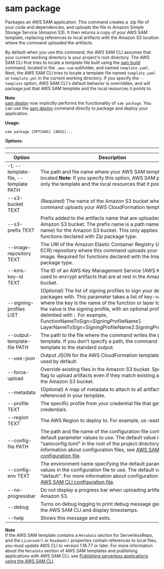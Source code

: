 # sam package<a name="sam-cli-command-reference-sam-package"></a>

Packages an AWS SAM application\. This command creates a \.zip file of your code and dependencies, and uploads the file to Amazon Simple Storage Service \(Amazon S3\)\. It then returns a copy of your AWS SAM template, replacing references to local artifacts with the Amazon S3 location where the command uploaded the artifacts\.



By default when you use this command, the AWS SAM CLI assumes that your current working directory is your project's root directory\. The AWS SAM CLI first tries to locate a template file built using the [sam build](sam-cli-command-reference-sam-build.md) command, located in the `.aws-sam` subfolder, and named `template.yaml`\. Next, the AWS SAM CLI tries to locate a template file named `template.yaml` or `template.yml` in the current working directory\. If you specify the `--template` option, AWS SAM CLI's default behavior is overridden, and will package just that AWS SAM template and the local resources it points to\.

**Note**  
[sam deploy](sam-cli-command-reference-sam-deploy.md) now implicitly performs the functionality of `sam package`\. You can use the [sam deploy](sam-cli-command-reference-sam-deploy.md) command directly to package and deploy your application\.

**Usage:**

```
sam package [OPTIONS] [ARGS]...
```

**Options:**


****  

| Option | Description | 
| --- | --- | 
| \-t, \-\-template\-file, \-\-template PATH | The path and file name where your AWS SAM template is located\.**Note:** If you specify this option, AWS SAM packages only the template and the local resources that it points to\. | 
| \-\-s3\-bucket TEXT | \(Required\) The name of the Amazon S3 bucket where this command uploads your AWS CloudFormation template\. | 
| \-\-s3\-prefix TEXT | Prefix added to the artifacts name that are uploaded to the Amazon S3 bucket\. The prefix name is a path name \(folder name\) for the Amazon S3 bucket\. This only applies for functions declared with Zip package type\. | 
| \-\-image\-repository TEXT | The URI of the Amazon Elastic Container Registry \(Amazon ECR\) repository where this command uploads your function's image\. Required for functions declared with the Image package type\. | 
| \-\-kms\-key\-id TEXT | The ID of an AWS Key Management Service \(AWS KMS\) key used to encrypt artifacts that are at rest in the Amazon S3 bucket\. | 
| \-\-signing\-profiles LIST | \(Optional\) The list of signing profiles to sign your deployment packages with\. This parameter takes a list of key\-value pairs, where the key is the name of the function or layer to sign, and the value is the signing profile, with an optional profile owner delimited with :\. For example, FunctionNameToSign=SigningProfileName1 LayerNameToSign=SigningProfileName2:SigningProfileOwner\. | 
| \-\-output\-template\-file PATH | The path to the file where the command writes the packaged template\. If you don't specify a path, the command writes the template to the standard output\. | 
| \-\-use\-json | Output JSON for the AWS CloudFormation template\. YAML is used by default\. | 
| \-\-force\-upload | Override existing files in the Amazon S3 bucket\. Specify this flag to upload artifacts even if they match existing artifacts in the Amazon S3 bucket\. | 
| \-\-metadata | \(Optional\) A map of metadata to attach to all artifacts that are referenced in your template\. | 
| \-\-profile TEXT | The specific profile from your credential file that gets AWS credentials\. | 
| \-\-region TEXT | The AWS Region to deploy to\. For example, us\-east\-1\. | 
| \-\-config\-file PATH | The path and file name of the configuration file containing default parameter values to use\. The default value is "samconfig\.toml" in the root of the project directory\. For more information about configuration files, see [AWS SAM CLI configuration file](serverless-sam-cli-config.md)\. | 
| \-\-config\-env TEXT | The environment name specifying the default parameter values in the configuration file to use\. The default value is "default"\. For more information about configuration files, see [AWS SAM CLI configuration file](serverless-sam-cli-config.md)\. | 
| \-\-no\-progressbar | Do not display a progress bar when uploading artifacts to Amazon S3\. | 
| \-\-debug | Turns on debug logging to print debug message generated by the AWS SAM CLI and display timestamps\. | 
| \-\-help | Shows this message and exits\. | 

**Note**  
If the AWS SAM template contains a `Metadata` section for ServerlessRepo, and the `LicenseUrl` or `ReadmeUrl` properties contain references to local files, you must update AWS CLI to version 1\.16\.77 or later\. For more information about the `Metadata` section of AWS SAM templates and publishing applications with AWS SAM CLI, see [Publishing serverless applications using the AWS SAM CLI](serverless-sam-template-publishing-applications.md)\.